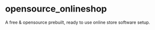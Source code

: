 # opensource_onlineshop
A free &amp; opensource prebuilt, ready to use online store software setup.
